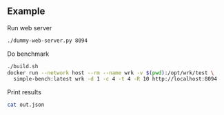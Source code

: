 ## Example

Run web server
```bash
./dummy-web-server.py 8094
```

Do benchmark
```bash
./build.sh
docker run --network host --rm --name wrk -v $(pwd):/opt/wrk/test \
  simple-bench:latest wrk -d 1 -c 4 -t 4 -R 10 http://localhost:8094
```

Print results
```bash
cat out.json
```